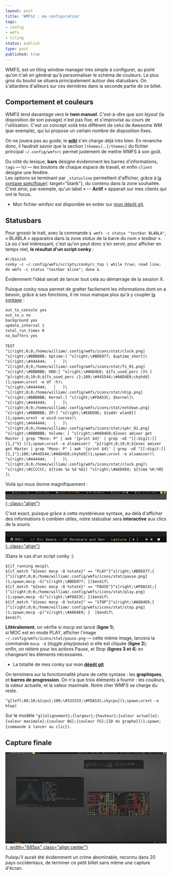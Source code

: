 ```yaml
---
layout: post
title: 'WMFS2 : ma configuration'
tags:
- config
- wmfs
- tiling
status: publish
type: post
published: true
---
```

WMFS, est un tiling window manager très simple à configurer, au point qu'on n'ait en général qu'à personnaliser le schéma de couleurs. Le plus gros du boulot se situera principalement autour des statusbars. On s'attardera d'ailleurs sur ces dernières dans la seconde partie de ce billet.

## Comportement et couleurs

WMFS tend davantage vers le **twm manuel**. C'est-à-dire que son *layout* (la disposition de son pavage) n'est pas fixe, et s'improvise au cours de l'utilisation. C'est un concept voilà très différent de celui de Awesome WM (par exemple), qui lui propose un certain nombre de disposition fixes.

On ne jouera pas au guide, le **[wiki](https://github.com/xorg62/wmfs/wiki)** s'en charge déjà très bien. En revanche donc, il faudrait savoir que la section `[themes]`…`[/themes]` du fichier principal `~/.config/wmfsrc` permet justement de mettre WMFS à son goût.

Du côté du lexique, **bars** désigne évidemment les barres d'informations, `tags` — ici — les boutons de chaque espace de travail, et enfin `client` désigne une fenêtre.  
Les options se terminant par `_statusline` permettent d'afficher, grâce à [la syntaxe spécifique](https://github.com/xorg62/wmfs/wiki/statusbar_fr){: target="blank"}, du contenu dans la zone souhaitée. C'est ainsi, par exemple, qu'un label « **··· Actif** » apparait sur mes clients qui ont le focus.

* Mon fichier wmfsrc est disponible en entier sur [mon dépôt git](https://github.com/Schoewilliam/configs/blob/master/wmfs/wmfsrc).

## Statusbars
Pour grossir le trait, avec la commande `$ wmfs -c status "testbar BLABLA"`, « BLABLA » apparaitra dans la zone *status* de la barre du nom « *testbar* ». Là où c'est intéressant, c'est qu'on peut donc s'en servir, pour afficher en temps réel, **le résultat d'un script conky** :

	#!/bin/sh  
	conky -c ~/.config/wmfs/scripts/conkyrc_top | while true; read line; do wmfs -c status "testbar $line"; done &

Évidemment l'idéal serait de lancer tout cela au démarrage de la session X.

Puisque conky nous permet de gratter facilement les informations dont on a besoin, grâce à ses fonctions,  il ne nous manque plus qu'à y coupler [la syntaxe](https://github.com/xorg62/wmfs/wiki/statusbar_fr) :

	out_to_console yes
	out_to_x no
	background yes
	update_interval 1
	total_run_times 0
	no_buffers yes
	
	TEXT
	^i[right;0;0;/home/william/.config/wmfs/icons/stat/clock.png] ^s[right;\#BBBBBB; Uptime:] ^s[right;\#BDE077; $uptime_short]\
	^s[right;\#444444;   |   ]\
	^i[right;0;0;/home/william/.config/wmfs/icons/stat/fs_01.png] ^s[right;\#BBBBBB; HDD:] ^s[right;\#A6D4E0; ${fs_used_perc /}% ] ^p[right;8;10;0;${fs_used_perc /};100;\#445544;\#A6D4E0;ckyhdd](1;spawn;urxvt -e df -h)\
	^s[right;\#444444;   |   ]\
	^i[right;0;0;/home/william/.config/wmfs/icons/stat/ship.png] ^s[right;\#BBBBBB; Kernel:] ^s[right;\#FDA53C; $kernel]\
	^s[right;\#444444;   |   ]\
	^i[right;0;0;/home/william/.config/wmfs/icons/stat/netdown.png] ^s[right;\#BBBBBB; IP:] ^s[right;\#E8DD9E; ${addr wlan0}](1;spawn;urxvt -e wicd-curses)\
	^s[right;\#444444;   |   ]\
	^i[right;0;0;/home/william/.config/wmfs/icons/stat/spkr_01.png] ^s[right;\#BBBBBB; Volume: ] ^s[right;\#A6D4E0;${exec amixer get Master | grep "Mono: P" | awk '{print $4}' | grep -oE "[[:digit:]]{1,}"%} ](1;spawn;urxvt -e alsamixer)  ^p[right;8;10;0;${exec amixer get Master | grep "Mono: P" | awk '{print $4}' | grep -oE "[[:digit:]]{1,}"};100;\#445544;\#A6D4E0;ckyhdd](1;spawn;urxvt -e alsamixer)\
	^s[right;\#444444;   |   ]\
	^i[right;0;0;/home/william/.config/wmfs/icons/stat/clock.png]\ ^s[right;\#CCCCCC; ${time %a %d %b}] ^s[right;\#A6D4E0; ${time %H:%M}   ]\

Voilà qui nous donne magnifiquement :
 
[![Status Top](/images/wmfs/wmfs-status1.png){: class="align"}](/images/wmfs/wmfs-status1.png)

C'est exact, puisque grâce à cette mystérieuse syntaxe, au-delà d'afficher des informations ô combien utiles, notre statusbar sera **interactive** aux clics de la souris.

[![MOC intégré à la statusbar de WMFS](/images/wmfs/wmfs-moc.png){: class="align"}](/images/wmfs/wmfs-moc.png)

(Dans le cas d'un script conky :)

	${if_running mocp}\
	${if_match "${exec mocp -Q %state}" == "PLAY"}^s[right;\#BDE077;{ ]^i[right;0;0;/home/william/.config/wmfs/icons/stat/pause.png](1;spawn;mocp -G)^s[right;\#BDE077; }]$endif\
	${if_match "${exec mocp -Q %state}" == "PAUSE"}^s[right;\#FDA53C;{ ]^i[right;0;0;/home/william/.config/wmfs/icons/stat/play.png](1;spawn;mocp -G)^s[right;\#FDA53C; }]$endif\
	${if_match "${exec mocp -Q %state}" == "STOP"}^s[right;\#A6D4E0;{ ]^i[right;0;0;/home/william/.config/wmfs/icons/stat/stop.png](1;spawn;mocp -p)^s[right;\#A6D4E0; }  ]$endif\
	$endif\

**Littéralement**; on vérifie si *mocp* est lancé (**ligne 1**);  
si MOC est en mode PLAY, afficher l'image `~/.config/wmfs/icons/stat/pause.png` — cette même image, lancera la commande `mocp -G` (*toggle play/pause*) si elle est cliquée (**ligne 2**);  
enfin, on réitère pour les actions Pause, et Stop (**lignes 3 et 4**) en changeant les éléments nécessaires.

* La totalité de mes conky sur mon [**dépôt git**](https://github.com/Schoewilliam/configs/tree/master/wmfs/scripts)

On terminera sur la fonctionnalité phare de cette syntaxe : les **graphiques**, et **barres de progression**. On n'a que trois éléments à fournir : les couleurs, la valeur actuelle, et la valeur maximale. Notre cher WMFS se charge du reste.

	^g[left;80;10;${cpu};100;\#333333;\#FDA53C;ckycpu](1;spawn;urxvt -e htop)

Sur le modèle `^g[{alignement};{largeur};{hauteur};{valeur actuelle};{valeur maximale};{couleur BG};{couleur FG};{ID du graphe}](1;spawn;{commande à lancer au clic})`.

## Capture finale

[![Capture finale](/images/captures/2012-04-14.png){: width="685px" class="align center"}](/images/captures/2012-04-14.png)

Puisqu'il aurait été évidemment un crime abominable, reconnu dans 20 pays occidentaux, de terminer ce petit billet sans même une capture d'écran.
